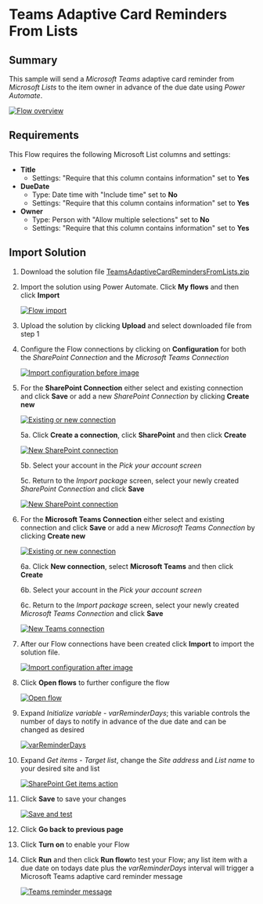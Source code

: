 # Teams Adaptive Card Reminders From Lists

## Summary

This sample will send a *Microsoft Teams* adaptive card reminder from *Microsoft Lists* to the item owner in advance of the due date using *Power Automate*.

[![Flow overview](/teams-adaptive-card-reminders-from-lists/assets/flow-overview.png "Flow overview")](/teams-adaptive-card-reminders-from-lists/assets/flow-overview.png "Flow overview")

## Requirements
This Flow requires the following Microsoft List columns and settings:
* **Title**
	* Settings: "Require that this column contains information" set to **Yes**
* **DueDate**
	* Type: Date time with "Include time" set to **No**
	* Settings: "Require that this column contains information" set to **Yes**
* **Owner**
	* Type: Person with "Allow multiple selections" set to **No**
	* Settings: "Require that this column contains information" set to **Yes**

## Import Solution

 1. Download the solution file [TeamsAdaptiveCardRemindersFromLists.zip](/teams-adaptive-card-reminders-from-lists/solution/TeamsAdaptiveCardRemindersFromLists.zip)

 2. Import the solution using Power Automate. Click **My flows** and then click **Import** 

 	[![Flow import](/teams-adaptive-card-reminders-from-lists/assets/flow-import.png "Flow import")](/teams-adaptive-card-reminders-from-lists/assets/flow-import.png "Flow import")

3. Upload the solution by clicking **Upload** and select downloaded file from step 1

4. Configure the Flow connections by clicking on **Configuration** for both the *SharePoint Connection* and the *Microsoft Teams Connection*

 	[![Import configuration before image](/teams-adaptive-card-reminders-from-lists/assets/import-configuration-before.png "Import configuration before image")](/teams-adaptive-card-reminders-from-lists/assets/sharepoint-connection.png "Import configuration before image")

5. For the **SharePoint Connection** either select and existing connection and click **Save** or add a new *SharePoint Connection* by clicking **Create new**

	[![Existing or new connection](/teams-adaptive-card-reminders-from-lists/assets/existing-new-connection.png "Existing or new connection")](/teams-adaptive-card-reminders-from-lists/assets/existing-new-connection.png "Existing or new connection")

	5a. Click **Create a connection**, click **SharePoint** and then click **Create**

	[![New SharePoint connection](/teams-adaptive-card-reminders-from-lists/assets/sharepoint-connection.png "New SharePoint connection")](/teams-adaptive-card-reminders-from-lists/assets/import-configuration-before.png "New SharePoint connection")

	5b. Select your account in the *Pick your account screen*

	5c. Return to the *Import package* screen, select your newly created *SharePoint Connection* and click **Save**

	[![New SharePoint connection](/teams-adaptive-card-reminders-from-lists/assets/save-sharepoint-connection.png "New SharePoint connection")](/teams-adaptive-card-reminders-from-lists/assets/save-sharepoint-connection.png "New SharePoint connection")

5. For the **Microsoft Teams Connection** either select and existing connection and click **Save** or add a new *Microsoft Teams Connection* by clicking **Create new**

	[![Existing or new connection](/teams-adaptive-card-reminders-from-lists/assets/existing-new-connection.png "Existing or new connection")](/teams-adaptive-card-reminders-from-lists/assets/existing-new-connection.png "Existing or new connection")

	6a. Click **New connection**, select **Microsoft Teams** and then click **Create**

	6b. Select your account in the *Pick your account screen*

	6c. Return to the *Import package* screen, select your newly created *Microsoft Teams Connection* and click **Save**

	[![New Teams connection](/teams-adaptive-card-reminders-from-lists/assets/save-teams-connection.png "New Teams connection")](/teams-adaptive-card-reminders-from-lists/assets/save-teams-connection.png "New Teams connection")

7. After our Flow connections have been created click **Import** to import the solution file.

	[![Import configuration after image](/teams-adaptive-card-reminders-from-lists/assets/import-configuration-after.png "Import configuration after image")](/teams-adaptive-card-reminders-from-lists/assets/import-configuration-after.png "Import configuration after image")

8. Click **Open flows** to further configure the flow

	[![Open flow](/teams-adaptive-card-reminders-from-lists/assets/open-flow.png "Open flow")](/teams-adaptive-card-reminders-from-lists/assets/open-flow.png "Open flow")

9. Expand *Initialize variable - varReminderDays*; this variable controls the number of days to notify in advance of the due date and can be changed as desired

	[![varReminderDays](/teams-adaptive-card-reminders-from-lists/assets/varReminderDays.png "varReminderDays")](/teams-adaptive-card-reminders-from-lists/assets/varReminderDays.png "varReminderDays")

10. Expand *Get items - Target list*, change the *Site address* and *List name* to your desired site and list

	[![SharePoint Get items action](/teams-adaptive-card-reminders-from-lists/assets/get-items.png "SharePoint Get items action")](/teams-adaptive-card-reminders-from-lists/assets/get-items.png "SharePoint Get items action")

11. Click **Save** to save your changes

	[![Save and test](/teams-adaptive-card-reminders-from-lists/assets/save-test.png "Save and test")](/teams-adaptive-card-reminders-from-lists/assets/save-test.png "Save and test")

12. Click **Go back to previous page**

13. Click **Turn on** to enable your Flow

14. Click **Run** and then click **Run flow**to test your Flow; any list item with a due date on todays date plus the *varReminderDays* interval will trigger a Microsoft Teams adaptive card reminder message

	[![Teams reminder message](/teams-adaptive-card-reminders-from-lists/assets/teams-reminder.png "Teams reminder message")](/teams-adaptive-card-reminders-from-lists/assets/teams-reminder.png "Teams reminder message")

